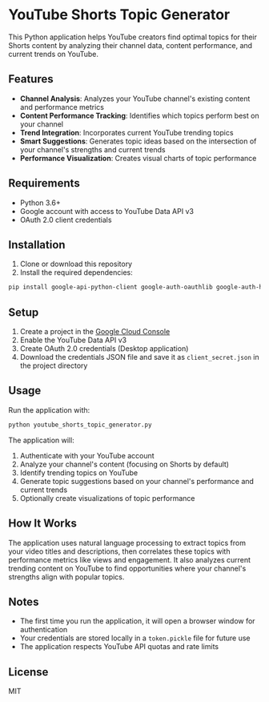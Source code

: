 # YouTube Shorts Topic Generator

This Python application helps YouTube creators find optimal topics for their Shorts content by analyzing their channel data, content performance, and current trends on YouTube.

## Features

- **Channel Analysis**: Analyzes your YouTube channel's existing content and performance metrics
- **Content Performance Tracking**: Identifies which topics perform best on your channel
- **Trend Integration**: Incorporates current YouTube trending topics
- **Smart Suggestions**: Generates topic ideas based on the intersection of your channel's strengths and current trends
- **Performance Visualization**: Creates visual charts of topic performance

## Requirements

- Python 3.6+
- Google account with access to YouTube Data API v3
- OAuth 2.0 client credentials

## Installation

1. Clone or download this repository
2. Install the required dependencies:

```bash
pip install google-api-python-client google-auth-oauthlib google-auth-httplib2 pandas numpy matplotlib seaborn nltk
```

## Setup

1. Create a project in the [Google Cloud Console](https://console.cloud.google.com/)
2. Enable the YouTube Data API v3
3. Create OAuth 2.0 credentials (Desktop application)
4. Download the credentials JSON file and save it as `client_secret.json` in the project directory

## Usage

Run the application with:

```bash
python youtube_shorts_topic_generator.py
```

The application will:

1. Authenticate with your YouTube account
2. Analyze your channel's content (focusing on Shorts by default)
3. Identify trending topics on YouTube
4. Generate topic suggestions based on your channel's performance and current trends
5. Optionally create visualizations of topic performance

## How It Works

The application uses natural language processing to extract topics from your video titles and descriptions, then correlates these topics with performance metrics like views and engagement. It also analyzes current trending content on YouTube to find opportunities where your channel's strengths align with popular topics.

## Notes

- The first time you run the application, it will open a browser window for authentication
- Your credentials are stored locally in a `token.pickle` file for future use
- The application respects YouTube API quotas and rate limits

## License

MIT
